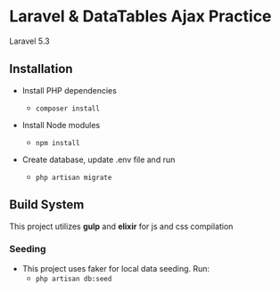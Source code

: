 # Laravel & DataTables Ajax Practice

Laravel 5.3

## Installation

* Install PHP dependencies
  * `composer install`

* Install Node modules
    * `npm install`

* Create database, update .env file and run
    * `php artisan migrate`

## Build System
This project utilizes **gulp** and **elixir** for js and css compilation


### Seeding
* This project uses faker for local data seeding. Run:
    * `php artisan db:seed`

